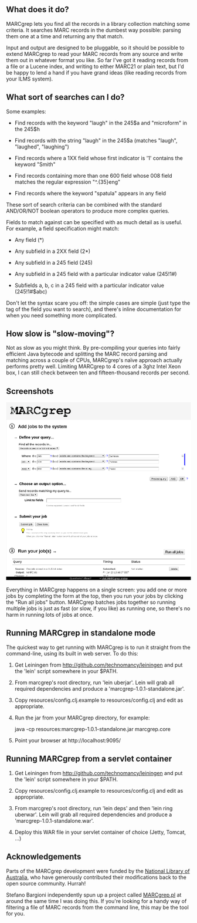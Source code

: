 What does it do?
----------------

MARCgrep lets you find all the records in a library collection
matching some criteria.  It searches MARC records in the dumbest way
possible: parsing them one at a time and returning any that match.

Input and output are designed to be pluggable, so it should be
possible to extend MARCgrep to read your MARC records from any source
and write them out in whatever format you like.  So far I've got it
reading records from a file or a Lucene index, and writing to either
MARC21 or plain text, but I'd be happy to lend a hand if you have
grand ideas (like reading records from your ILMS system).


What sort of searches can I do?
-------------------------------

Some examples:

  * Find records with the keyword "laugh" in the 245$a and "microform" in
    the 245$h

  * Find records with the string "laugh" in the 245$a (matches
    "laugh", "laughed", "laughing")

  * Find records where a 1XX field whose first indicator is '1'
    contains the keyword "Smith"

  * Find records containing more than one 600 field whose 008 field
    matches the regular expression "^.{35}eng"

  * Find records where the keyword "spatula" appears in any field

These sort of search criteria can be combined with the standard
AND/OR/NOT boolean operators to produce more complex queries.

Fields to match against can be specified with as much detail as is
useful.  For example, a field specification might match:

  * Any field (*)

  * Any subfield in a 2XX field (2*)

  * Any subfield in a 245 field (245)

  * Any subfield in a 245 field with a particular indicator value (245!1#)

  * Subfields a, b, c in a 245 field with a particular indicator value
    (245!1#$abc)

Don't let the syntax scare you off: the simple cases are simple (just
type the tag of the field you want to search), and there's inline
documentation for when you need something more complicated.


How slow is "slow-moving"?
--------------------------

Not as slow as you might think.  By pre-compiling your queries into
fairly efficient Java bytecode and splitting the MARC record parsing
and matching across a couple of CPUs, MARCgrep's naïve approach
actually performs pretty well.  Limiting MARCgrep to 4 cores of a 3ghz
Intel Xeon box, I can still check between ten and fifteen-thousand
records per second.


Screenshots
-----------

![screenshot](https://github.com/marktriggs/marcgrep/raw/master/screenshot.png)

Everything in MARCgrep happens on a single screen: you add one or more
jobs by completing the form at the top, then you run your jobs by
clicking the "Run all jobs" button.  MARCgrep batches jobs together so
running multiple jobs is just as fast (or slow, if you like) as
running one, so there's no harm in running lots of jobs at once.


Running MARCgrep in standalone mode
-----------------------------------

The quickest way to get running with MARCgrep is to run it straight
from the command-line, using its built in web server.  To do this:

  1.  Get Leiningen from http://github.com/technomancy/leiningen and put
      the 'lein' script somewhere in your $PATH.

  2.  From marcgrep's root directory, run 'lein uberjar'.  Lein will grab
      all required dependencies and produce a 'marcgrep-1.0.1-standalone.jar'.

  3. Copy resources/config.clj.example to resources/config.clj and
     edit as appropriate.

  4.  Run the jar from your MARCgrep directory, for example:

        java -cp resources:marcgrep-1.0.1-standalone.jar marcgrep.core

  5.  Point your browser at http://localhost:9095/


Running MARCgrep from a servlet container
-----------------------------------------

  1.  Get Leiningen from http://github.com/technomancy/leiningen and put
      the 'lein' script somewhere in your $PATH.

  2. Copy resources/config.clj.example to resources/config.clj and
     edit as appropriate.

  3.  From marcgrep's root directory, run 'lein deps' and then 'lein
      ring uberwar'.  Lein will grab all required dependencies and
      produce a 'marcgrep-1.0.1-standalone.war'.

  4.  Deploy this WAR file in your servlet container of choice (Jetty,
      Tomcat, ...)


Acknowledgements
----------------

Parts of the MARCgrep development were funded by the [National Library
of Australia](http://www.nla.gov.au/), who have generously contributed
their modifications back to the open source community.  Hurrah!

Stefano Bargioni independently spun up a project called
[MARCgrep.pl](http://en.pusc.it/bib/MARCgrep) at around the same time
I was doing this.  If you're looking for a handy way of filtering a
file of MARC records from the command line, this may be the tool for
you.
